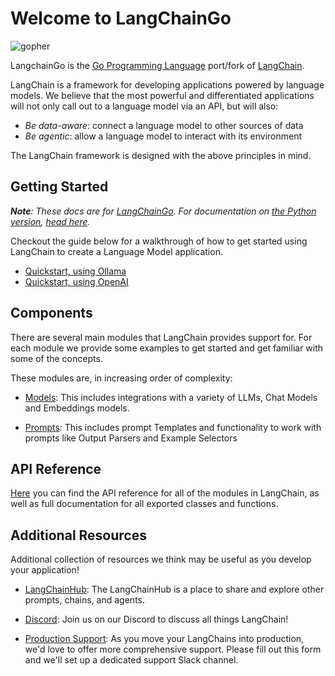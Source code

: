# Welcome to LangChainGo

![gopher](https://pkg.go.dev/static/shared/icon/favicon.ico)

LangchainGo is the [Go Programming Language](https://go.dev/) port/fork of
[LangChain](https://www.langchain.com/).

LangChain is a framework for developing applications powered by language models. We believe that the most powerful and differentiated applications will not only call out to a language model via an API, but will also:

- _Be data-aware_: connect a language model to other sources of data
- _Be agentic_: allow a language model to interact with its environment

The LangChain framework is designed with the above principles in mind.

## Getting Started

_**Note**: These docs are for [LangChainGo](https://infini.sh/coco/lib/langchaingo). For documentation on [the Python version](https://github.com/langchain-ai/langchain), [head here](https://python.langchain.com/docs)._

Checkout the guide below for a walkthrough of how to get started using LangChain to create a Language Model application.

- [Quickstart, using Ollama](./getting-started/guide-ollama.mdx)
- [Quickstart, using OpenAI](./getting-started/guide-openai.mdx)

## Components

There are several main modules that LangChain provides support for. For each module we provide some examples to get started and get familiar with some of the concepts. 

These modules are, in increasing order of complexity:

- [Models](./modules/model_io/models/): This includes integrations with a variety of LLMs, Chat Models and Embeddings models.

- [Prompts](./modules/model_io/prompts/): This includes prompt Templates and functionality to work with prompts like Output Parsers and Example Selectors

<!-- - [Data connection](./modules/data_connection/): This includes patterns and functionality for working with your own data, and making it ready to interact with language models (including document loaders, vectorstores, text splitters and retrievers). -->

<!-- - [Chains](./modules/chains/): Chains go beyond just a single LLM call, and are sequences of calls (whether to an LLM or a different utility). LangChain provides a standard interface for chains, lots of integrations with other tools, and end-to-end chains for common applications.-->

<!-- - [Memory](./modules/memory/): Memory is the concept of persisting state between calls of a chain/agent. LangChain provides a standard interface for memory, a collection of memory implementations, and examples of chains/agents that use memory. -->

<!-- - [Agents](./modules/agents/): Agents involve an LLM making decisions about which Actions to take, taking that Action, seeing an Observation, and repeating that until done. LangChain provides a standard interface for agents, a selection of agents to choose from, and examples of end-to-end agents. -->

## API Reference

[Here](https://pkg.go.dev/infini.sh/coco/lib/langchaingo) you can find the API reference for all of the modules in LangChain, as well as full documentation for all exported classes and functions.

## Additional Resources

Additional collection of resources we think may be useful as you develop your application!

- [LangChainHub](https://github.com/hwchase17/langchain-hub): The LangChainHub is a place to share and explore other prompts, chains, and agents.

- [Discord](https://discord.gg/6adMQxSpJS): Join us on our Discord to discuss all things LangChain!

- [Production Support](https://forms.gle/57d8AmXBYp8PP8tZA): As you move your LangChains into production, we'd love to offer more comprehensive support. Please fill out this form and we'll set up a dedicated support Slack channel.
